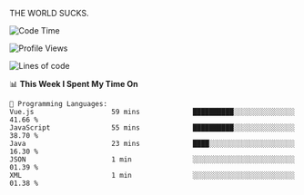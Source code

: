 THE WORLD SUCKS.

<!--START_SECTION:waka-->
![Code Time](http://img.shields.io/badge/Code%20Time-1%2C186%20hrs%2024%20mins-blue)

![Profile Views](http://img.shields.io/badge/Profile%20Views-0-blue)

![Lines of code](https://img.shields.io/badge/From%20Hello%20World%20I%27ve%20Written-1.6%20million%20lines%20of%20code-blue)

📊 **This Week I Spent My Time On** 

```text
💬 Programming Languages: 
Vue.js                   59 mins             ██████████░░░░░░░░░░░░░░░   41.66 % 
JavaScript               55 mins             ██████████░░░░░░░░░░░░░░░   38.70 % 
Java                     23 mins             ████░░░░░░░░░░░░░░░░░░░░░   16.30 % 
JSON                     1 min               ░░░░░░░░░░░░░░░░░░░░░░░░░   01.39 % 
XML                      1 min               ░░░░░░░░░░░░░░░░░░░░░░░░░   01.38 % 
```


<!--END_SECTION:waka-->
